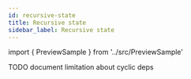 ```yaml
---
id: recursive-state
title: Recursive state
sidebar_label: Recursive state
---
```


import { PreviewSample } from '../src/PreviewSample'

<PreviewSample example="local-complex-tree-structure" />

TODO document limitation about cyclic deps
